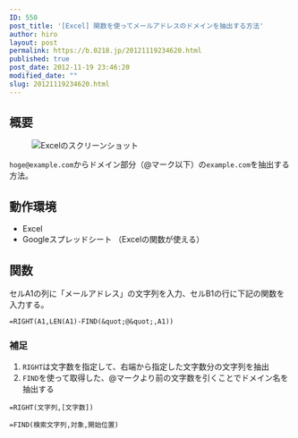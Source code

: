 ```yaml
---
ID: 550
post_title: '[Excel] 関数を使ってメールアドレスのドメインを抽出する方法'
author: hiro
layout: post
permalink: https://b.0218.jp/20121119234620.html
published: true
post_date: 2012-11-19 23:46:20
modified_date: ""
slug: 20121119234620.html
---
```

## 概要

<figure>
<img src="https://i.imgur.com/tiqSeQC.png" alt="Excelのスクリーンショット" title="Excelを使ってメールアドレスからドメインを抽出する" />
</figure>

`hoge@example.com`からドメイン部分（@マーク以下）の`example.com`を抽出する方法。

## 動作環境

- Excel
- Googleスプレッドシート
（Excelの関数が使える）

<!--more-->

## 関数

セルA1の列に「メールアドレス」の文字列を入力、セルB1の行に下記の関数を入力する。

```
=RIGHT(A1,LEN(A1)-FIND(&quot;@&quot;,A1))
```


### 補足

1. `RIGHT`は文字数を指定して、右端から指定した文字数分の文字列を抽出
2. `FIND`を使って取得した、@マークより前の文字数を引くことでドメイン名を抽出する

```
=RIGHT(文字列,[文字数])
```

```
=FIND(検索文字列,対象,開始位置)
```
